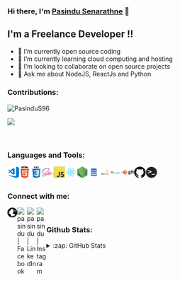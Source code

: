 ### Hi there, I'm [Pasindu Senarathne][website] 👋

## I'm a Freelance Developer !!

- 🔭 I’m currently open source coding
- 🌱 I’m currently learning cloud computing and hosting
- 👯 I’m looking to collaborate on open source projects
- 💬 Ask me about NodeJS, ReactJs and Python

### Contributions:

<p><img align="center" src="https://github-readme-streak-stats.herokuapp.com/?user=PasinduS96&" alt="PasinduS96" /></p>

![](https://komarev.com/ghpvc/?username=PasinduS96)

</br>


### Languages and Tools:

<img align="left" alt="Visual Studio Code" width="26px" src="https://raw.githubusercontent.com/github/explore/80688e429a7d4ef2fca1e82350fe8e3517d3494d/topics/visual-studio-code/visual-studio-code.png" />
<img align="left" alt="HTML5" width="26px" src="https://raw.githubusercontent.com/github/explore/80688e429a7d4ef2fca1e82350fe8e3517d3494d/topics/html/html.png" />
<img align="left" alt="CSS3" width="26px" src="https://raw.githubusercontent.com/github/explore/80688e429a7d4ef2fca1e82350fe8e3517d3494d/topics/css/css.png" />
<img align="left" alt="Sass" width="26px" src="https://raw.githubusercontent.com/github/explore/80688e429a7d4ef2fca1e82350fe8e3517d3494d/topics/sass/sass.png" />
<img align="left" alt="JavaScript" width="26px" src="https://raw.githubusercontent.com/github/explore/80688e429a7d4ef2fca1e82350fe8e3517d3494d/topics/javascript/javascript.png" />
<img align="left" alt="React" width="26px" src="https://raw.githubusercontent.com/github/explore/80688e429a7d4ef2fca1e82350fe8e3517d3494d/topics/react/react.png" />
<img align="left" alt="Node.js" width="26px" src="https://raw.githubusercontent.com/github/explore/80688e429a7d4ef2fca1e82350fe8e3517d3494d/topics/nodejs/nodejs.png" />
<img align="left" alt="SQL" width="26px" src="https://raw.githubusercontent.com/github/explore/80688e429a7d4ef2fca1e82350fe8e3517d3494d/topics/sql/sql.png" />
<img align="left" alt="MySQL" width="26px" src="https://raw.githubusercontent.com/github/explore/80688e429a7d4ef2fca1e82350fe8e3517d3494d/topics/mysql/mysql.png" />
<img align="left" alt="MongoDB" width="26px" src="https://raw.githubusercontent.com/github/explore/80688e429a7d4ef2fca1e82350fe8e3517d3494d/topics/mongodb/mongodb.png" />
<img align="left" alt="Git" width="26px" src="https://raw.githubusercontent.com/github/explore/80688e429a7d4ef2fca1e82350fe8e3517d3494d/topics/git/git.png" />
<img align="left" alt="GitHub" width="26px" src="https://raw.githubusercontent.com/github/explore/78df643247d429f6cc873026c0622819ad797942/topics/github/github.png" />
<img align="left" alt="Terminal" width="26px" src="https://raw.githubusercontent.com/github/explore/80688e429a7d4ef2fca1e82350fe8e3517d3494d/topics/terminal/terminal.png" />

<br />
<br />

### Connect with me:

[<img align="left" alt="pasindu.com" width="22px" src="https://raw.githubusercontent.com/iconic/open-iconic/master/svg/globe.svg" />][website]
[<img align="left" alt="pasindu | Facebook" width="22px" src="https://cdn.jsdelivr.net/npm/simple-icons@v3/icons/facebook.svg" />][facebook]
[<img align="left" alt="pasindu | LinkedIn" width="22px" src="https://cdn.jsdelivr.net/npm/simple-icons@v3/icons/linkedin.svg" />][linkedin]
[<img align="left" alt="pasindu | Instagram" width="22px" src="https://cdn.jsdelivr.net/npm/simple-icons@v3/icons/instagram.svg" />][instagram]

</br>

### Github Stats:

<details>
  <summary>:zap: GitHub Stats</summary>

  <img align="left" alt="Pasindu's GitHub Stats" src="https://github-readme-stats.codestackr.vercel.app/api?username=PasinduS96&show_icons=true&hide_border=true" />

</details>

[website]: https://pasindu.me/
[instagram]: https://www.instagram.com/p_a_s_i_y_a_96
[linkedin]: https://www.linkedin.com/in/pasindu-senarathne-7b96a313a
[facebook]: https://www.facebook.com/pasindubhagya.senarathne
[github]: https://github.com/PasinduS96


